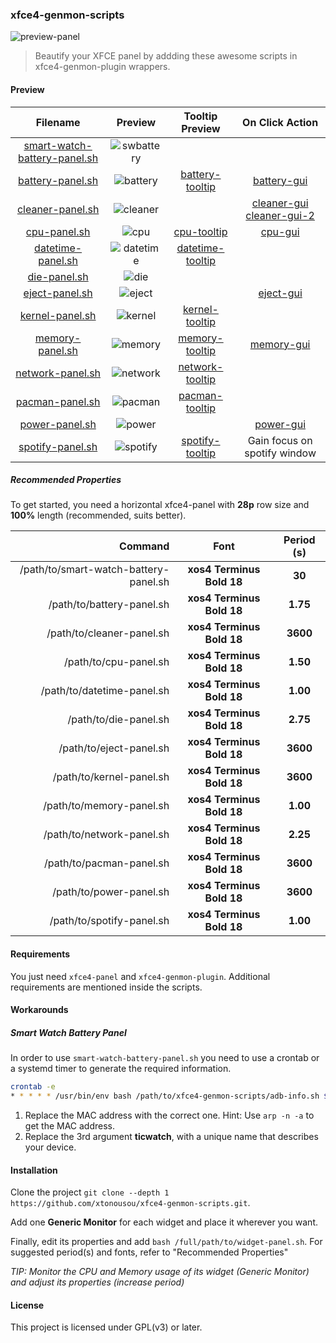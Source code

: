 ### xfce4-genmon-scripts

![preview-panel]

> Beautify your XFCE panel by addding these awesome scripts in xfce4-genmon-plugin wrappers.

#### Preview

| Filename                         | Preview      | Tooltip Preview    | On Click Action               |
|:--------------------------------:|:------------:|:------------------:|:-----------------------------:|
| [smart-watch-battery-panel.sh]  | ![swbattery] |                    |                               |
| [battery-panel.sh]               | ![battery]   | [battery-tooltip]  | [battery-gui]                 |
| [cleaner-panel.sh]               | ![cleaner]   |                    | [cleaner-gui] [cleaner-gui-2] |
| [cpu-panel.sh]                   | ![cpu]       | [cpu-tooltip]      | [cpu-gui]                     |
| [datetime-panel.sh]              | ![datetime]  | [datetime-tooltip] |                               |
| [die-panel.sh]                   | ![die]       |                    |                               |
| [eject-panel.sh]                 | ![eject]     |                    | [eject-gui]                   |
| [kernel-panel.sh]                | ![kernel]    | [kernel-tooltip]   |                               |
| [memory-panel.sh]                | ![memory]    | [memory-tooltip]   | [memory-gui]                  |
| [network-panel.sh]               | ![network]   | [network-tooltip]  |                               |
| [pacman-panel.sh]                | ![pacman]    | [pacman-tooltip]   |                               |
| [power-panel.sh]                 | ![power]     |                    | [power-gui]                   |
| [spotify-panel.sh]               | ![spotify]   | [spotify-tooltip]  | Gain focus on spotify window  |

##### Recommended Properties

To get started, you need a horizontal xfce4-panel with **28p** row size and **100%** length (recommended, suits better).

| Command                                | Font                      | Period (s) |
|---------------------------------------:|:-------------------------:|:----------:|
| /path/to/smart-watch-battery-panel.sh  | **xos4 Terminus Bold 18** |  **30**    |
| /path/to/battery-panel.sh              | **xos4 Terminus Bold 18** |  **1.75**  |
| /path/to/cleaner-panel.sh              | **xos4 Terminus Bold 18** |  **3600**  |
| /path/to/cpu-panel.sh                  | **xos4 Terminus Bold 18** |  **1.50**  |
| /path/to/datetime-panel.sh             | **xos4 Terminus Bold 18** |  **1.00**  |
| /path/to/die-panel.sh                  | **xos4 Terminus Bold 18** |  **2.75**  |
| /path/to/eject-panel.sh                | **xos4 Terminus Bold 18** |  **3600**  |
| /path/to/kernel-panel.sh               | **xos4 Terminus Bold 18** |  **3600**  |
| /path/to/memory-panel.sh               | **xos4 Terminus Bold 18** |  **1.00**  |
| /path/to/network-panel.sh              | **xos4 Terminus Bold 18** |  **2.25**  |
| /path/to/pacman-panel.sh               | **xos4 Terminus Bold 18** |  **3600**  |
| /path/to/power-panel.sh                | **xos4 Terminus Bold 18** |  **3600**  |
| /path/to/spotify-panel.sh              | **xos4 Terminus Bold 18** |  **1.00**  |

#### Requirements

You just need `xfce4-panel` and `xfce4-genmon-plugin`. Additional requirements are mentioned inside the scripts.

#### Workarounds

##### Smart Watch Battery Panel

In order to use `smart-watch-battery-panel.sh` you need to use a crontab or a systemd timer to generate the required information.

```bash
crontab -e
* * * * * /usr/bin/env bash /path/to/xfce4-genmon-scripts/adb-info.sh $(arp -e -n | awk "/98:28:a6:dd:00:8c/{print \$1}") battery ticwatch
```

1. Replace the MAC address with the correct one. Hint: Use `arp -n -a` to get the MAC address.
2. Replace the 3rd argument **ticwatch**, with a unique name that describes your device.

#### Installation

Clone the project `git clone --depth 1 https://github.com/xtonousou/xfce4-genmon-scripts.git`.

Add one **Generic Monitor** for each widget and place it wherever you want.

Finally, edit its properties and add `bash /full/path/to/widget-panel.sh`. For suggested period(s) and fonts, refer to "Recommended Properties"

*TIP: Monitor the CPU and Memory usage of its widget (Generic Monitor) and adjust its properties (increase period)*

#### License

This project is licensed under GPL(v3) or later.

<!--- Script Paths -->
[smart-watch-battery-panel.sh]: smart-watch-battery-panel.sh
[battery-panel.sh]: battery-panel.sh
[cleaner-panel.sh]: cleaner-panel.sh
[cpu-panel.sh]: cpu-panel.sh
[datetime-panel.sh]: datetime-panel.sh
[die-panel.sh]: die-panel.sh
[eject-panel.sh]: eject-panel.sh
[kernel-panel.sh]: kernel-panel.sh
[memory-panel.sh]: memory-panel.sh
[network-panel.sh]: network-panel.sh
[pacman-panel.sh]: pacman-panel.sh
[power-panel.sh]: power-panel.sh
[spotify-panel.sh]: spotify-panel.sh

<!--- Pics -->
[preview-panel]: https://raw.githubusercontent.com/xtonousou/xfce4-genmon-scripts/master/previews/preview-panel.png "xfce4-panel"
[swbattery]: https://raw.githubusercontent.com/xtonousou/xfce4-genmon-scripts/master/previews/smart-watch-battery-panel/swbattery.png "smart watch battery"
[battery]: https://raw.githubusercontent.com/xtonousou/xfce4-genmon-scripts/master/previews/battery-panel/battery.gif "battery"
[battery-tooltip]: https://raw.githubusercontent.com/xtonousou/xfce4-genmon-scripts/master/previews/battery-panel/battery-tooltip.gif "battery-tooltip"
[battery-gui]: https://raw.githubusercontent.com/xtonousou/xfce4-genmon-scripts/master/previews/battery-panel/battery-gui.png "battery-gui"
[cleaner]: https://raw.githubusercontent.com/xtonousou/xfce4-genmon-scripts/master/previews/cleaner-panel/cleaner.png "cleaner"
[cleaner-gui]: https://raw.githubusercontent.com/xtonousou/xfce4-genmon-scripts/master/previews/cleaner-panel/cleaner-gui.png "cleaner-gui"
[cleaner-gui-2]: https://raw.githubusercontent.com/xtonousou/xfce4-genmon-scripts/master/previews/cleaner-panel/cleaner-gui-2.png "cleaner-gui-2"
[cpu]: https://raw.githubusercontent.com/xtonousou/xfce4-genmon-scripts/master/previews/cpu-panel/cpu.gif "cpu"
[cpu-tooltip]: https://raw.githubusercontent.com/xtonousou/xfce4-genmon-scripts/master/previews/cpu-panel/cpu-tooltip.gif "cpu-tooltip"
[cpu-gui]: https://raw.githubusercontent.com/xtonousou/xfce4-genmon-scripts/master/previews/cpu-panel/cpu-gui.png "cpu-gui"
[datetime]: https://raw.githubusercontent.com/xtonousou/xfce4-genmon-scripts/master/previews/datetime-panel/datetime.gif "datetime"
[datetime-tooltip]: https://raw.githubusercontent.com/xtonousou/xfce4-genmon-scripts/master/previews/datetime-panel/datetime-tooltip.png "datetime-tooltip"
[die]: https://raw.githubusercontent.com/xtonousou/xfce4-genmon-scripts/master/previews/die-panel/die.gif "die"
[eject]: https://raw.githubusercontent.com/xtonousou/xfce4-genmon-scripts/master/previews/eject-panel/eject.png "eject"
[eject-gui]: https://raw.githubusercontent.com/xtonousou/xfce4-genmon-scripts/master/previews/eject-panel/eject-gui.png "eject-gui"
[kernel]: https://raw.githubusercontent.com/xtonousou/xfce4-genmon-scripts/master/previews/kernel-panel/kernel.png "kernel"
[kernel-tooltip]: https://raw.githubusercontent.com/xtonousou/xfce4-genmon-scripts/master/previews/kernel-panel/kernel-tooltip.png "kernel-tooltip"
[memory]: https://raw.githubusercontent.com/xtonousou/xfce4-genmon-scripts/master/previews/memory-panel/memory.gif "memory"
[memory-tooltip]: https://raw.githubusercontent.com/xtonousou/xfce4-genmon-scripts/master/previews/memory-panel/memory-tooltip.gif "memory-tooltip"
[memory-gui]: https://raw.githubusercontent.com/xtonousou/xfce4-genmon-scripts/master/previews/memory-panel/memory-gui.png "memory-gui"
[network]: https://raw.githubusercontent.com/xtonousou/xfce4-genmon-scripts/master/previews/network-panel/network.gif "network"
[network-tooltip]: https://raw.githubusercontent.com/xtonousou/xfce4-genmon-scripts/master/previews/network-panel/network-tooltip.png "network-tooltip"
[pacman]: https://raw.githubusercontent.com/xtonousou/xfce4-genmon-scripts/master/previews/pacman-panel/pacman.png "pacman"
[pacman-tooltip]: https://raw.githubusercontent.com/xtonousou/xfce4-genmon-scripts/master/previews/pacman-panel/pacman-tooltip.png "pacman-tooltip"
[power]: https://raw.githubusercontent.com/xtonousou/xfce4-genmon-scripts/master/previews/power-panel/power.png "power"
[power-gui]: https://raw.githubusercontent.com/xtonousou/xfce4-genmon-scripts/master/previews/power-panel/power-gui.png "power-gui"
[spotify]: https://raw.githubusercontent.com/xtonousou/xfce4-genmon-scripts/master/previews/spotify-panel/spotify.gif "spotify"
[spotify-tooltip]: https://raw.githubusercontent.com/xtonousou/xfce4-genmon-scripts/master/previews/spotify-panel/spotify-tooltip.png "spotify-tooltip"
